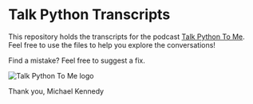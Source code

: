 # Talk Python Transcripts

This repository holds the transcripts for the podcast [Talk Python To Me](https://talkpython.fm). Feel free to use the files to help you explore the conversations!

Find a mistake? Feel free to suggest a fix.

![Talk Python To Me logo](https://raw.githubusercontent.com/mikeckennedy/talk-python-transcripts/master/readme_resources/talk_python_logo.png)

Thank you, Michael Kennedy


